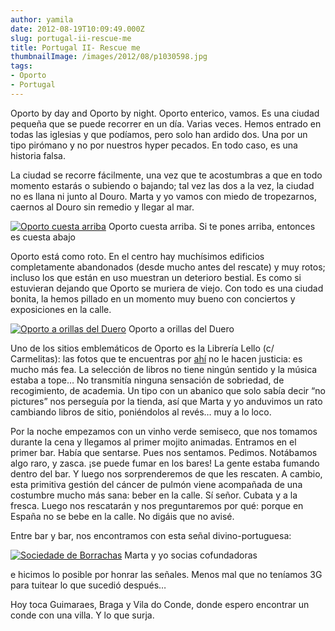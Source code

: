 ```yaml
---
author: yamila
date: 2012-08-19T10:09:49.000Z
slug: portugal-ii-rescue-me
title: Portugal II- Rescue me
thumbnailImage: /images/2012/08/p1030598.jpg
tags:
- Oporto
- Portugal
---
```



Oporto by day and Oporto by night. Oporto enterico, vamos. Es una ciudad pequeña que se puede recorrer en un día. Varias veces. Hemos entrado en todas las iglesias y que podíamos, pero solo han ardido dos. Una por un tipo pirómano y no por nuestros hyper pecados. En todo caso, es una historia falsa.

La ciudad se recorre fácilmente, una vez que te acostumbras a que en todo momento estarás o subiendo o bajando; tal vez las dos a la vez, la ciudad no es llana ni junto al Douro. Marta y yo vamos con miedo de tropezarnos, caernos al Douro sin remedio y llegar al mar.

[![](/images/2012/08/p1030598.jpg "Oporto cuesta arriba")](/images/2012/08/p1030598.jpg#full)
Oporto cuesta arriba. Si te pones arriba, entonces es cuesta abajo

Oporto está como roto. En el centro hay muchísimos edificios completamente abandonados (desde mucho antes del rescate) y muy rotos; incluso los que están en uso muestran un deterioro bestial. Es como si estuvieran dejando que Oporto se muriera de viejo. Con todo es una ciudad bonita, la hemos pillado en un momento muy bueno con conciertos y exposiciones en la calle.

[![](/images/2012/08/p1030570.jpg "Oporto a orillas del Duero")](/images/2012/08/p1030570.jpg#small)
Oporto a orillas del Duero

Uno de los sitios emblemáticos de Oporto es la Librería Lello (c/ Carmelitas): las fotos que te encuentras por [ahí](http:/images.google.com/search?num=10&hl=en&site=&tbm=isch&source=hp&biw=1366&bih=679&q=livraria+lello&oq=livraria&gs_l=img.3.0.0l7j0i24l3.1101.2333.0.3621.8.7.0.1.1.0.143.738.2j5.7.0...0.0...1ac.T5w0K_PKGhw) no le hacen justicia: es mucho más fea. La selección de libros no tiene ningún sentido y la música estaba a tope… No transmitía ninguna sensación de sobriedad, de recogimiento, de academia. Un tipo con un abanico que solo sabía decir “no pictures” nos perseguía por la tienda, así que Marta y yo anduvimos un rato cambiando libros de sitio, poniéndolos al revés… muy a lo loco.

Por la noche empezamos con un vinho verde semiseco, que nos tomamos durante la cena y llegamos al primer mojito animadas. Entramos en el primer bar. Había que sentarse. Pues nos sentamos. Pedimos. Notábamos algo raro, y zasca. ¡se puede fumar en los bares! La gente estaba fumando dentro del bar. Y luego nos sorprenderemos de que les rescaten. A cambio, esta primitiva gestión del cáncer de pulmón viene acompañada de una costumbre mucho más sana: beber en la calle. Sí señor. Cubata y a la fresca. Luego nos rescatarán y nos preguntaremos por qué: porque en España no se bebe en la calle. No digáis que no avisé.

Entre bar y bar, nos encontramos con esta señal divino-portuguesa:

[![](/images/2012/08/p1030605.jpg "Sociedade de Borrachas")](/images/2012/08/p1030605.jpg#full)
Marta y yo socias cofundadoras

e hicimos lo posible por honrar las señales. Menos mal que no teníamos 3G para tuitear lo que sucedió después…

Hoy toca Guimaraes, Braga y Vila do Conde, donde espero encontrar un conde con una villa. Y lo que surja.


